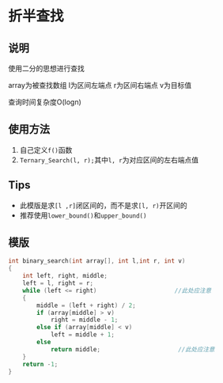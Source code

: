 # 折半查找

## 说明
使用二分的思想进行查找

array为被查找数组 l为区间左端点 r为区间右端点 v为目标值

查询时间复杂度O(logn)

## 使用方法
1. 自己定义`f()`函数
2. `Ternary_Search(l, r);`其中`l, r`为对应区间的左右端点值

## Tips
* 此模版是求`[l ,r]`闭区间的，而不是求`[l, r)`开区间的
* 推荐使用`lower_bound()`和`upper_bound()`

## 模版
```C++
int binary_search(int array[], int l,int r, int v)
{
    int left, right, middle;
    left = l, right = r;
    while (left <= right)                      //此处应注意
    {
        middle = (left + right) / 2;
        if (array[middle] > v)
            right = middle - 1;
        else if (array[middle] < v)
            left = middle + 1;
        else
            return middle;                      //此处应注意
    }
    return -1;
}
``` 
       